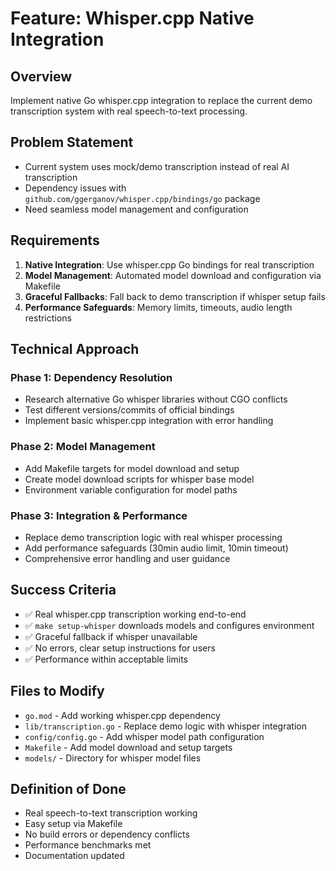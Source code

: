 # Feature: Whisper.cpp Native Integration

## Overview
Implement native Go whisper.cpp integration to replace the current demo transcription system with real speech-to-text processing.

## Problem Statement
- Current system uses mock/demo transcription instead of real AI transcription
- Dependency issues with `github.com/ggerganov/whisper.cpp/bindings/go` package
- Need seamless model management and configuration

## Requirements
1. **Native Integration**: Use whisper.cpp Go bindings for real transcription
2. **Model Management**: Automated model download and configuration via Makefile
3. **Graceful Fallbacks**: Fall back to demo transcription if whisper setup fails
4. **Performance Safeguards**: Memory limits, timeouts, audio length restrictions

## Technical Approach

### Phase 1: Dependency Resolution
- Research alternative Go whisper libraries without CGO conflicts
- Test different versions/commits of official bindings
- Implement basic whisper.cpp integration with error handling

### Phase 2: Model Management
- Add Makefile targets for model download and setup
- Create model download scripts for whisper base model
- Environment variable configuration for model paths

### Phase 3: Integration & Performance
- Replace demo transcription logic with real whisper processing
- Add performance safeguards (30min audio limit, 10min timeout)
- Comprehensive error handling and user guidance

## Success Criteria
- ✅ Real whisper.cpp transcription working end-to-end
- ✅ `make setup-whisper` downloads models and configures environment
- ✅ Graceful fallback if whisper unavailable
- ✅ No errors, clear setup instructions for users
- ✅ Performance within acceptable limits

## Files to Modify
- `go.mod` - Add working whisper.cpp dependency
- `lib/transcription.go` - Replace demo logic with whisper integration
- `config/config.go` - Add whisper model path configuration
- `Makefile` - Add model download and setup targets
- `models/` - Directory for whisper model files

## Definition of Done
- Real speech-to-text transcription working
- Easy setup via Makefile
- No build errors or dependency conflicts
- Performance benchmarks met
- Documentation updated